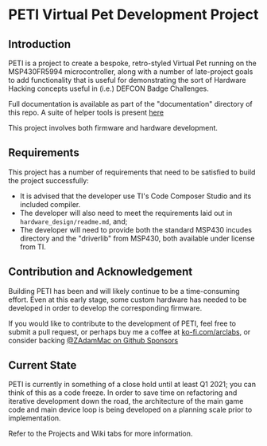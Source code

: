 # PETI Virtual Pet Development Project

## Introduction

PETI is a project to create a bespoke, retro-styled Virtual Pet running on the MSP430FR5994 microcontroller, along with a number of late-project goals to add functionality that is useful for demonstrating the sort of Hardware Hacking concepts useful in (i.e.) DEFCON Badge Challenges.

Full documentation is available as part of the "documentation" directory of this repo. A suite of helper tools is present [here](https://github.com/zadammac/peti-helpers)

This project involves both firmware and hardware development.

## Requirements
This project has a number of requirements that need to be satisfied to build the project successfully:
  - It is advised that the developer use TI's Code Composer Studio and its included compiler.
  - The developer will also need to meet the requirements laid out in `hardware_design/readme.md`, and;
  - The developer will need to provide both the standard MSP430 incudes directory and the "driverlib" from MSP430, both available under license from TI.
	
## Contribution and Acknowledgement

Building PETI has been and will likely continue to be a time-consuming effort. Even at this early stage, some custom hardware has needed to be developed in order to develop the corresponding firmware.

If you would like to contribute to the development of PETI, feel free to submit a pull request, or perhaps buy me a coffee at [ko-fi.com/arclabs](https://ko-fi.com/arclabs), or consider backing [@ZAdamMac on Github Sponsors](https://github.com/users/ZAdamMac/sponsorship.)
	
## Current State
PETI is currently in something of a close hold until at least Q1 2021; you can think of this as a code freeze. In order to save time on refactoring and iterative development down the road, the architecture of the main game code and main device loop is being developed on a planning scale prior to implementation.

Refer to the Projects and Wiki tabs for more information.
